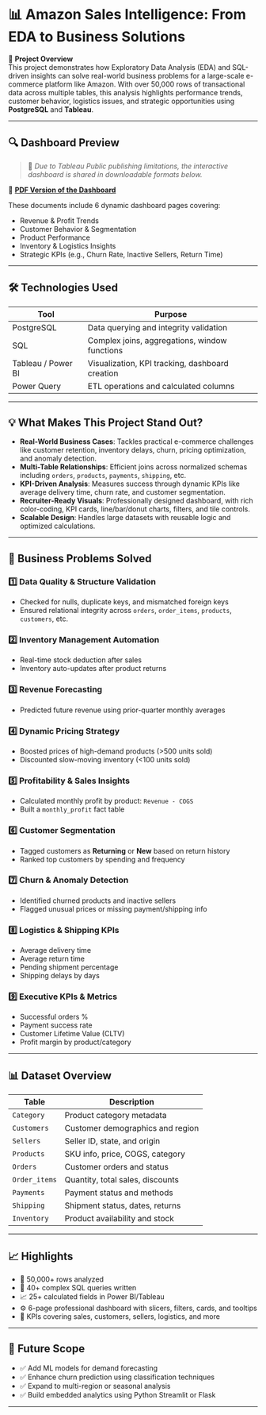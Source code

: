 # 📊 Amazon Sales Intelligence: From EDA to Business Solutions

🚀 **Project Overview**  
This project demonstrates how Exploratory Data Analysis (EDA) and SQL-driven insights can solve real-world business problems for a large-scale e-commerce platform like Amazon. With over 50,000 rows of transactional data across multiple tables, this analysis highlights performance trends, customer behavior, logistics issues, and strategic opportunities using **PostgreSQL** and **Tableau**.

---

## 🔍 Dashboard Preview

> 📌 *Due to Tableau Public publishing limitations, the interactive dashboard is shared in downloadable formats below.*

📄 [**PDF Version of the Dashboard**](#)  


These documents include 6 dynamic dashboard pages covering:
- Revenue & Profit Trends
- Customer Behavior & Segmentation
- Product Performance
- Inventory & Logistics Insights
- Strategic KPIs (e.g., Churn Rate, Inactive Sellers, Return Time)

---

## 🛠️ Technologies Used
| Tool         | Purpose                                       |
|--------------|-----------------------------------------------|
| PostgreSQL   | Data querying and integrity validation        |
| SQL          | Complex joins, aggregations, window functions |
| Tableau / Power BI | Visualization, KPI tracking, dashboard creation |
| Power Query  | ETL operations and calculated columns         |

---

## 💡 What Makes This Project Stand Out?
- **Real-World Business Cases**: Tackles practical e-commerce challenges like customer retention, inventory delays, churn, pricing optimization, and anomaly detection.
- **Multi-Table Relationships**: Efficient joins across normalized schemas including `orders`, `products`, `payments`, `shipping`, etc.
- **KPI-Driven Analysis**: Measures success through dynamic KPIs like average delivery time, churn rate, and customer segmentation.
- **Recruiter-Ready Visuals**: Professionally designed dashboard, with rich color-coding, KPI cards, line/bar/donut charts, filters, and tile controls.
- **Scalable Design**: Handles large datasets with reusable logic and optimized calculations.

---

## 💼 Business Problems Solved

### 1️⃣ Data Quality & Structure Validation
- Checked for nulls, duplicate keys, and mismatched foreign keys
- Ensured relational integrity across `orders`, `order_items`, `products`, `customers`, etc.

### 2️⃣ Inventory Management Automation
- Real-time stock deduction after sales
- Inventory auto-updates after product returns

### 3️⃣ Revenue Forecasting
- Predicted future revenue using prior-quarter monthly averages

### 4️⃣ Dynamic Pricing Strategy
- Boosted prices of high-demand products (>500 units sold)
- Discounted slow-moving inventory (<100 units sold)

### 5️⃣ Profitability & Sales Insights
- Calculated monthly profit by product: `Revenue - COGS`
- Built a `monthly_profit` fact table

### 6️⃣ Customer Segmentation
- Tagged customers as **Returning** or **New** based on return history
- Ranked top customers by spending and frequency

### 7️⃣ Churn & Anomaly Detection
- Identified churned products and inactive sellers
- Flagged unusual prices or missing payment/shipping info

### 8️⃣ Logistics & Shipping KPIs
- Average delivery time
- Average return time
- Pending shipment percentage
- Shipping delays by days

### 9️⃣ Executive KPIs & Metrics
- Successful orders %
- Payment success rate
- Customer Lifetime Value (CLTV)
- Profit margin by product/category

---

## 📊 Dataset Overview

| Table         | Description |
|---------------|-------------|
| `Category`    | Product category metadata |
| `Customers`   | Customer demographics and region |
| `Sellers`     | Seller ID, state, and origin |
| `Products`    | SKU info, price, COGS, category |
| `Orders`      | Customer orders and status |
| `Order_items` | Quantity, total sales, discounts |
| `Payments`    | Payment status and methods |
| `Shipping`    | Shipment status, dates, returns |
| `Inventory`   | Product availability and stock |

---

## 📈 Highlights

- 💾 50,000+ rows analyzed
- 🧮 40+ complex SQL queries written
- 📈 25+ calculated fields in Power BI/Tableau
- ⚙️ 6-page professional dashboard with slicers, filters, cards, and tooltips
- 🎯 KPIs covering sales, customers, sellers, logistics, and more

---

## 🧭 Future Scope

- ✅ Add ML models for demand forecasting
- ✅ Enhance churn prediction using classification techniques
- ✅ Expand to multi-region or seasonal analysis
- ✅ Build embedded analytics using Python Streamlit or Flask

---




